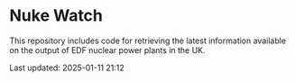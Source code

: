 # Nuke Watch

This repository includes code for retrieving the latest information available on the output of EDF nuclear power plants in the UK.

Last updated: 2025-01-11 21:12